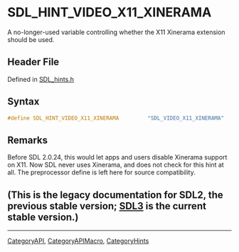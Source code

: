 # SDL_HINT_VIDEO_X11_XINERAMA

A no-longer-used variable controlling whether the X11 Xinerama extension should be used.

## Header File

Defined in [SDL_hints.h](https://github.com/libsdl-org/SDL/blob/SDL2/include/SDL_hints.h)

## Syntax

```c
#define SDL_HINT_VIDEO_X11_XINERAMA         "SDL_VIDEO_X11_XINERAMA"
```

## Remarks

Before SDL 2.0.24, this would let apps and users disable Xinerama support
on X11. Now SDL never uses Xinerama, and does not check for this hint at
all. The preprocessor define is left here for source compatibility.

## (This is the legacy documentation for SDL2, the previous stable version; [SDL3](https://wiki.libsdl.org/SDL3/) is the current stable version.)



----
[CategoryAPI](CategoryAPI), [CategoryAPIMacro](CategoryAPIMacro), [CategoryHints](CategoryHints)

